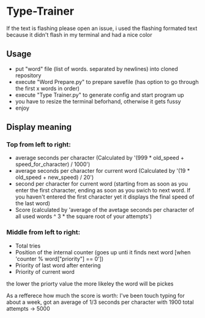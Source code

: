# Type-Trainer

If the text is flashing please open an issue, i used the flashing formated text because it didn't flash in my terminal and had a nice color

## Usage

 - put "word" file (list of words. separated by newlines) into cloned repository
 - execute "Word Prepare.py" to prepare savefile (has option to go through the first x words in order)
 - execute "Type Trainer.py" to generate config and start program up
 - you have to resize the terminal beforhand, otherwise it gets fussy
 - enjoy

## Display meaning

### Top from left to right:

 - average seconds per character (Calculated by '(999 * old_speed + speed_for_character) / 1000')
 - average seconds per character for current word (Calculated by '(19 * old_speed + new_speed) / 20')
 - second per character for current word (starting from as soon as you enter the first character, ending as soon as you swich to next word. If you haven't entered the first character yet it displays the final speed of the last word)
 - Score (calculated by 'average of the avetage seconds per character of all used words ^ 3 * the square root of your attempts')

### Middle from left to right:

 - Total tries
 - Position of the internal counter (goes up unti it finds next word [when 'counter % word["priority"] == 0'])
 - Priority of last word after entering
 - Priority of current word

the lower the priorty value the more likeley the word will be pickes

<p>As a refferece how much the score is worth:
 I've been touch typing for about a week, got an average of 1/3 seconds per character with 1900 total attempts -> 5000</p>
